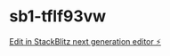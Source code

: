 # sb1-tflf93vw

[Edit in StackBlitz next generation editor ⚡️](https://stackblitz.com/~/github.com/Ziyaad786-spec/sb1-tflf93vw)